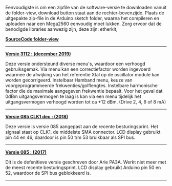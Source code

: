 <p>Eenvoudigste is om een zipfile van de software-versie te downloaden vanuit de folder-view, download button staat aan de rechter-bovenzijde. Plaats de uitgepakte zip-file in de Arduino sketch folder, waarna het compileren en uploaden naar een Mega2560 eenvoudig moet lukken.
Zorg ervoor dat de benodigde libraries aanwezig zijn, deze zijn:
    etherkit, 
</p>
<p></p>
<p><a href="https://github.com/costonisp/Meetzender/blob/master/SourceCode"><b>SourceCode folder-view</b></a></p>
<hr>
<a href="https://github.com/costonisp/Meetzender/blob/master/SourceCode/Meetzender_v3112"><b>Versie 3112 : (december 2019)</b></a>
    <p>Deze versie ondersteund diverse menu's, waardoor een verhoogd gebruiksgemak.
    Via menu kan een correctiefactor worden ingevoerd waarmee de afwijking van het 
    referentie Xtal op de oscillator module kan worden gecorrigeerd.
    Instelbaar Hamband menu, keuze van voorgeprogrammeerde frekwenties/golflengtes.
    Instelbare harmonische factor die de maximale aangegeven frekwentie bepaalt.
    Voor het geval dat 0dBm uitgangsvermogen te laag is kan via een menu tijdelijk 
    het uitgangsvermogen verhoogd worden tot ca +12 dBm. (Drive 2, 4, 6 of 8 mA)</p>
<hr> 
<a href="https://github.com/costonisp/Meetzender/blob/master/SourceCode/Meetzender_0_85_CLK1_dec"><b>Versie 085 CLK1 dec : (2018)</b></a>
    <p>Deze versie is versie 085 aangepast aan de recente besturingsprint.
    Het signaal staat op CLK1, de middelste SMA connector.
    LCD display gebruikt pin 44 en 46, daardoor is pin 50 t/m 53 bruikbaar als SPI bus.</p>
<hr>    
<a href="https://github.com/costonisp/Meetzender/blob/master/SourceCode/Meetzender_0_85"><b>Versie 085 : (2017)</b></a>
    <p>Dit is de defenitieve versie geschreven door Arie PA3A.
    Werkt niet meer met de meest recente besturingsprint.
    LCD display gebruikt Arduino pin 50 en 52, waardoor de SPI bus geblokkeerd is.</p>
<hr>
